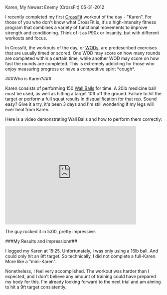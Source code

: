 Karen, My Newest Enemy (CrossFit)
05-31-2012

I recently completed my first [CrossFit][1] workout of the day - "Karen". For those of you who don't know what CrossFit is, it's a high-intensity fitness program that combines a variety of functional movements to improve strength and conditioning. Think of it as P90x or Insanity, but with different workouts and focus.

In Crossfit, the workouts of the day, or [WODs][2], are predescribed exercises that are usually timed or scored. One WOD may score on how many rounds are completed within a certain time, while another WOD may score on how fast the rounds are completed. This is extremely addicting for those who enjoy measuring progress or have a competitive spirit \*cough\*.

###Who is Karen?###

Karen consists of performing 150 [Wall Balls][3] for time. A 20lb medicine ball must be used, as well as hitting a target 10ft off the ground. Failure to hit the target or perform a full squat results in disqualification for that rep. Sound easy? Give it a try, it's been 3 days and I'm still wondering if my legs will ever heal from Karen.

Here is a video demonstrating Wall Balls and how to perform them correctly:

<iframe width="420" height="315" src="http://www.youtube.com/embed/TC2FmcPH64o" frameborder="0" allowfullscreen></iframe>

The guy rocked it in 5:00, pretty impressive.

###My Results and Impression###

I logged my Karen at 15:25. Unfortunately, I was only using a 16lb ball. And could only hit an 8ft target. So technically, I did not complete a full-Karen. More like a "mini-Karen".

Nonetheless, I feel very accomplished. The workout was harder than I expected, and I don't believe any amount of training could have prepared my body for this. I'm already looking forward to the next trial and am aiming to hit a 9ft target consistently.

[1]: http://www.crossfit.com/
[2]: http://www.crossfit.com/cf-info/faq.html#General0
[3]: http://www.projectswole.com/conditioning/how-to-do-wall-balls/
